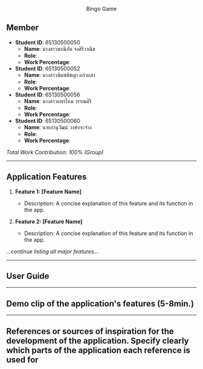 <p align="center">Bingo Game</p>

## Member

- **Student ID**: 65130500050
  - **Name**: นางสาวพาณิภัค จงศิริวาณิช
  - **Role**: 
  - **Work Percentage**:
- **Student ID**: 65130500052
  - **Name**: นางสาวพิมพ์พิชญา แก้วแสง
  - **Role**: 
  - **Work Percentage**:
- **Student ID**: 65130500056
  - **Name**: นางสาวแพรไหม วรรณศิริ
  - **Role**: 
  - **Work Percentage**:
- **Student ID**: 65130500060
  - **Name**: นายภานุวัฒน์ วงษ์กระจ่าง
  - **Role**: 
  - **Work Percentage**:

*Total Work Contribution: 100% (Group)*

---

## Application Features

1. **Feature 1: [Feature Name]**
   - Description: A concise explanation of this feature and its function in the app.

2. **Feature 2: [Feature Name]**
   - Description: A concise explanation of this feature and its function in the app.

*...continue listing all major features...*

---

## User Guide

---

## Demo clip of the application's features (5-8min.)

---

## References or sources of inspiration for the development of the application. Specify clearly which parts of the application each reference is used for


